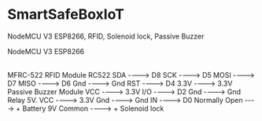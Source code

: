 # SmartSafeBoxIoT
NodeMCU V3 ESP8266, RFID, Solenoid lock, Passive Buzzer

NodeMCU V3 ESP8266

<br>
MFRC-522 RFID Module RC522
   SDA   ---->  D8
   SCK   ---->  D5
   MOSI ---->  D7
   MISO ---->  D6
   Gnd   ---->  Gnd
   RST   ---->  D4
   3.3V  ---->  3.3V
   
<br/>
Passive Buzzer Module
   VCC   ---->  3.3V
   I/O  ---->  D2
   Gnd   ---->  Gnd

<br/>
Relay 5V.
   VCC   ---->  3.3V
   Gnd   ---->  Gnd
   IN ----> D0
   Normally Open ----> + Battery 9V
   Common ----> + Solenoid lock
